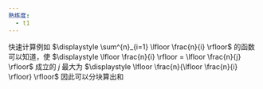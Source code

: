 ```yaml
---
熟练度:
  - t1
---
```

快速计算例如 $\displaystyle \sum^{n}_{i=1} \lfloor \frac{n}{i} \rfloor$ 的函数
可以知道，使 $\displaystyle \lfloor \frac{n}{i} \rfloor = \lfloor \frac{n}{j} \rfloor$ 成立的 $j$ 最大为 $\displaystyle \lfloor \frac{n}{\lfloor \frac{n}{i} \rfloor} \rfloor$
因此可以分块算出和
